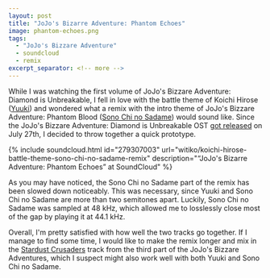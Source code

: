 ```yaml
---
layout: post
title: "JoJo's Bizarre Adventure: Phantom Echoes"
image: phantom-echoes.png
tags:
  - "JoJo's Bizzare Adventure"
  - soundcloud
  - remix
excerpt_separator: <!-- more -->
---
```


While I was watching the first volume of JoJo's Bizzare Adventure: Diamond is
Unbreakable, I fell in love with the battle theme of Koichi Hirose ([Yuuki][])
and wondered what a remix with the intro theme of JoJo's Bizzare Adventure:
Phantom Blood ([Sono Chi no Sadame][]) would sound like. Since the JoJo's
Bizzare Adventure: Diamond is Unbreakable OST [got released][release] on July
27th, I decided to throw together a quick prototype.

 [release]: http://www.filmscoremonthly.com/board/posts.cfm?threadID=116110&forumID=1&archive=0 "Hot new Japanese releases (for the week of JULY 27)"
 [yuuki]: https://www.youtube.com/watch?v=j3rSKk6ahKs "JoJo's Part 4 Diamond is Unbreakeable OST VOl1l 21"
 [sono chi no sadame]: https://www.youtube.com/watch?v=2gJIdq9syn0 "JoJo Sono Chi no Sadame"

<!-- more -->

  {% include soundcloud.html id="279307003"
     url="witiko/koichi-hirose-battle-theme-sono-chi-no-sadame-remix"
     description="“JoJo's Bizarre Adventure: Phantom Echoes” at SoundCloud" %}

As you may have noticed, the Sono Chi no Sadame part of the remix has been
slowed down noticeably. This was necessary, since Yuuki and Sono Chi no Sadame
are more than two semitones apart. Luckily, Sono Chi no Sadame was sampled at
48 kHz, which allowed me to losslessly close most of the gap by playing it at
44.1 kHz.

Overall, I'm pretty satisfied with how well the two tracks go together. If I
manage to find some time, I would like to make the remix longer and mix in the
[Stardust Crusaders][] track from the third part of the JoJo's Bizzare
Adventures, which I suspect might also work well with both Yuuki and Sono Chi
no Sadame.

 [stardust crusaders]: https://www.youtube.com/watch?v=NFjE5A4UAJI "JoJo's Bizarre Adventure: Stardust Crusaders OST - Stardust Crusaders"
